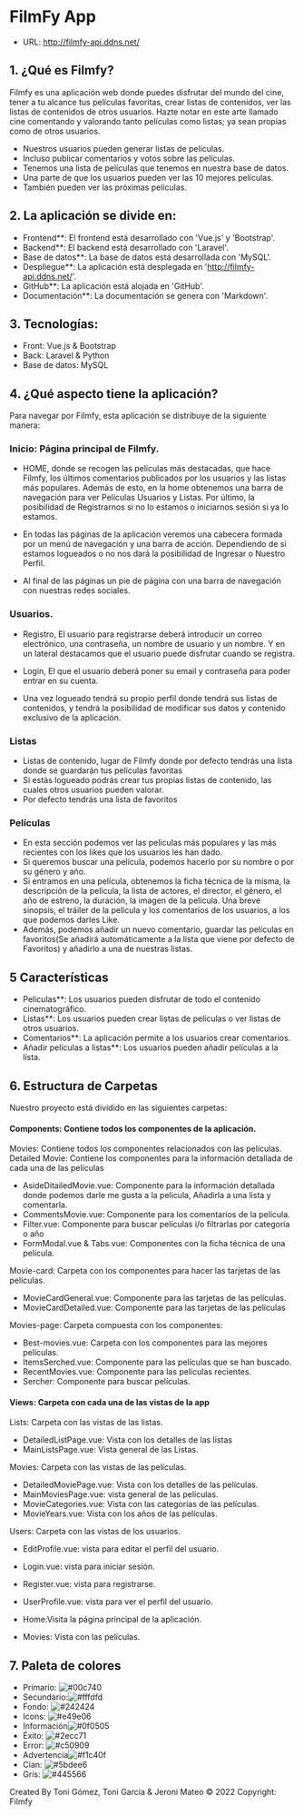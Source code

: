   # FilmFy App

- URL: http://filmfy-api.ddns.net/

## 1. ¿Qué es Filmfy?

Filmfy es una aplicación web donde puedes disfrutar del mundo del cine, tener a tu alcance tus películas favoritas, crear listas de contenidos, ver las listas de contenidos de otros usuarios. Hazte notar en este arte llamado cine comentando y valorando tanto películas como listas; ya sean propias como de otros usuarios.

- Nuestros usuarios pueden generar listas de películas.
- Incluso publicar comentarios y votos sobre las películas.
- Tenemos una lista de películas que tenemos en nuestra base de datos.
- Una parte de que los usuarios pueden ver las 10 mejores películas.
- También pueden ver las próximas películas.

## 2. La aplicación se divide en:

- Frontend**: El frontend está desarrollado con 'Vue.js' y 'Bootstrap'.
- Backend**: El backend está desarrollado con 'Laravel'.
- Base de datos**: La base de datos está desarrollada con 'MySQL'.
- Despliegue**: La aplicación está desplegada en 'http://filmfy-api.ddns.net/'.
- GitHub**: La aplicación está alojada en 'GitHub'.
- Documentación**: La documentación se genera con 'Markdown'.

## 3. Tecnologías:

- Front: Vue.js & Bootstrap
- Back: Laravel & Python
- Base de datos: MySQL

## 4. ¿Qué aspecto tiene la aplicación?

Para navegar por Filmfy, esta aplicación se distribuye de la siguiente manera:

### Inicio: Página principal de Filmfy.

- HOME, donde se recogen las películas más destacadas, que hace Filmfy, los últimos comentarios publicados por los usuarios y las listas más populares. Además de esto, en la home obtenemos una barra de navegación para ver Películas Usuarios y Listas. Por último, la posibilidad de Registrarnos si no lo estamos o iniciarnos sesión si ya lo estamos.

- En todas las páginas de la aplicación veremos una cabecera formada por un menú de navegación y una barra de acción. Dependiendo de si estamos logueados o no nos dará la posibilidad de Ingresar o Nuestro Perfil.

- Al final de las páginas un pie de página con una barra de navegación con nuestras redes sociales.

### Usuarios.

- Registro, El usuario para registrarse  deberá introducir un correo electrónico, una contraseña, un nombre de usuario y un nombre. Y en un lateral destacamos que el usuario puede disfrutar cuando se registra.

- Login, El que el usuario deberá poner su email y contraseña para poder entrar en su cuenta.
- Una vez logueado tendrá su propio perfil donde tendrá sus listas de contenidos, y tendrá la posibilidad de modificar sus datos y contenido exclusivo de la aplicación.

### Listas

- Listas de contenido, lugar de Filmfy donde por defecto tendrás una lista donde se guardarán tus películas favoritas
- Si estás logueado podrás crear tus propias listas de contenido, las cuales otros usuarios pueden valorar.
- Por defecto tendrás una lista de favoritos

### Películas

- En esta sección podemos ver las películas más populares y las más recientes con los likes que los usuarios les han dado.
- Si queremos buscar una película, podemos hacerlo por su nombre o por su género y año.
- Si entramos en una película, obtenemos la ficha técnica de la misma, la descripción de la película, la lista de actores, el director, el género, el año de estreno,   la duración, la imagen de la película. Una breve sinopsis, el tráiler de la película y los comentarios de los usuarios, a los que podemos darles Like.
- Además, podemos añadir un nuevo comentario, guardar las películas en favoritos(Se añadirá automáticamente a la lista que viene por defecto de Favoritos) y añadirlo a una de nuestras listas.

## 5 Características

- Peliculas**: Los usuarios pueden disfrutar de todo el contenido cinematográfico.
- Listas**: Los usuarios pueden crear listas de películas o ver listas de otros usuarios.
- Comentarios**: La aplicación permite a los usuarios crear comentarios.
- Añadir películas a listas**: Los usuarios pueden añadir películas a la lista.

## 6. Estructura de Carpetas

Nuestro proyecto está dividido en las siguientes carpetas:

#### Components: Contiene todos los componentes de la aplicación.

Movies: Contiene todos los componentes relacionados con las películas.
  Detailed Movie: Contiene los componentes para la información detallada de cada una de las películas
  - AsideDitailedMovie.vue: Componente para la información detallada donde podemos darle me gusta a la pelicula, Añadirla a una lista y comentarla.
  - CommentsMovie.vue: Componente para los comentarios de la película.
  - Filter.vue: Componente para buscar películas i/o filtrarlas por categoría o año
  - FormModal.vue & Tabs.vue: Componentes con la ficha técnica de una película.

Movie-card: Carpeta con los componentes para hacer las tarjetas de las películas.
  - MovieCardGeneral.vue: Componente para las tarjetas de las películas.
  - MovieCardDetailed.vue: Componente para las tarjetas de las películas

Movies-page: Carpeta compuesta con los componentes:
  - Best-movies.vue: Carpeta con los componentes para las mejores películas.
  - ItemsSerched.vue: Componente para las películas que se han buscado.
  - RecentMovies.vue: Componente para las películas recientes.
  - Sercher: Componente para buscar películas.

#### Views: Carpeta con cada una de las vistas de la app

 Lists: Carpeta con las vistas de las listas.
  - DetailedListPage.vue: Vista con los detalles de las listas
  - MainListsPage.vue: Vista general de las Listas.

  Movies: Carpeta con las vistas de las películas.
  - DetailedMoviePage.vue: Vista con los detalles de las películas.
  - MainMoviesPage.vue: vista general de las películas.
  - MovieCategories.vue: Vista con las categorías de las películas.
  - MovieYears.vue: Vista con los años de las películas.

 Users: Carpeta con las vistas de los usuarios.
  - EditProfile.vue: vista para editar el perfil del usuario.
  - Login.vue: vista para iniciar sesión.
  - Register.vue: vista para registrarse.
  - UserProfile.vue: vista para ver el perfil del usuario.

- Home:Visita la página principal de la aplicación.
- Movies: Vista con las películas.

## 7. Paleta de colores

- Primario: ![#00c740](https://via.placeholder.com/15/f03c15/000000?text=+)
- Secundario:![#fffdfd](https://via.placeholder.com/15/f03c15/000000?text=+)
- Fondo: ![#242424](https://via.placeholder.com/15/f03c15/000000?text=+)
- Icons: ![#e49e06](https://via.placeholder.com/15/f03c15/000000?text=+)
- Información![#0f0505](https://via.placeholder.com/15/f03c15/000000?text=+)
- Éxito: ![#2ecc71](https://via.placeholder.com/15/f03c15/000000?text=+)
- Error: ![#c50909](https://via.placeholder.com/15/f03c15/000000?text=+)
- Advertencia![#f1c40f](https://via.placeholder.com/15/f03c15/000000?text=+)
- Cian: ![#5bdee6](https://via.placeholder.com/15/f03c15/000000?text=+)
- Gris: ![#445566](https://via.placeholder.com/15/f03c15/000000?text=+)

Created By Toni Gómez, Toni Garcia & Jeroni Mateo
© 2022 Copyright: Filmfy
